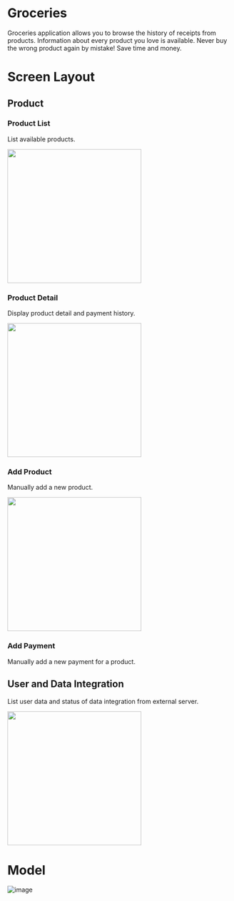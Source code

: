 # Groceries

Groceries application allows you to browse the history of receipts from products. Information about every product you love is available. Never buy the wrong product again by mistake! Save time and money.

# Screen Layout
## Product

### Product List
List available products.

<img src="https://user-images.githubusercontent.com/595430/72558681-f45e9f80-3881-11ea-9e2e-7f44b8a3a952.png" width="300">

###  Product Detail
Display product detail and payment history.

<img src="https://user-images.githubusercontent.com/595430/72559473-a21e7e00-3883-11ea-9fe7-86e4abc6134b.png" width="300">

### Add Product 
Manually add a new product.

<img src="https://user-images.githubusercontent.com/595430/72558740-122c0480-3882-11ea-99cb-4c380703ed1d.png" width="300">

### Add Payment

Manually add a new payment for a product.

## User and Data Integration

List user data and status of data integration from external server.

<img src="https://user-images.githubusercontent.com/595430/72558708-02acbb80-3882-11ea-9630-3862f0278bbc.png" width="300">



# Model

![image](https://user-images.githubusercontent.com/595430/72613242-cb83ec00-390d-11ea-9daa-198bf4d620ea.png)


